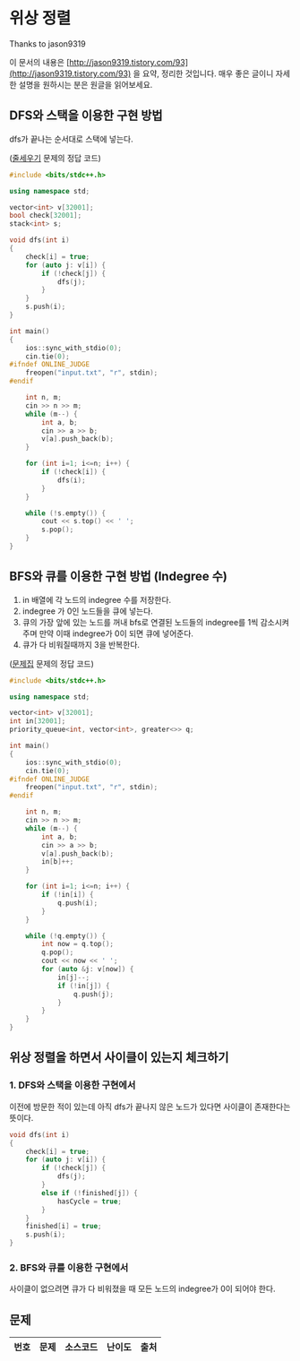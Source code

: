 # 위상 정렬
Thanks to jason9319

이 문서의 내용은 [http://jason9319.tistory.com/93](http://jason9319.tistory.com/93) 을 요약, 정리한 것입니다. 매우 좋은 글이니 자세한 설명을 원하시는 분은 원글을 읽어보세요.
## DFS와 스택을 이용한 구현 방법
dfs가 끝나는 순서대로 스택에 넣는다.

([줄세우기](https://www.acmicpc.net/problem/2252) 문제의 정답 코드)
```cpp
#include <bits/stdc++.h>

using namespace std;

vector<int> v[32001];
bool check[32001];
stack<int> s;

void dfs(int i)
{
    check[i] = true;
    for (auto j: v[i]) {
        if (!check[j]) {
            dfs(j);
        }
    }
    s.push(i);
}

int main()
{
    ios::sync_with_stdio(0);
    cin.tie(0);
#ifndef ONLINE_JUDGE
    freopen("input.txt", "r", stdin);
#endif

    int n, m;
    cin >> n >> m;
    while (m--) {
        int a, b;
        cin >> a >> b;
        v[a].push_back(b);
    }

    for (int i=1; i<=n; i++) {
        if (!check[i]) {
            dfs(i);
        }
    }

    while (!s.empty()) {
        cout << s.top() << ' ';
        s.pop();
    }
}
```
## BFS와 큐를 이용한 구현 방법 (Indegree 수)
1. in 배열에 각 노드의 indegree 수를 저장한다.
1. indegree 가 0인 노드들을 큐에 넣는다.
1. 큐의 가장 앞에 있는 노드를 꺼내 bfs로 연결된 노드들의 indegree를 1씩 감소시켜주며 만약 이때 indegree가 0이 되면 큐에 넣어준다.
1. 큐가 다 비워질때까지 3을 반복한다.

([문제집](https://www.acmicpc.net/problem/1766) 문제의 정답 코드)
```cpp
#include <bits/stdc++.h>

using namespace std;

vector<int> v[32001];
int in[32001];
priority_queue<int, vector<int>, greater<>> q;

int main()
{
    ios::sync_with_stdio(0);
    cin.tie(0);
#ifndef ONLINE_JUDGE
    freopen("input.txt", "r", stdin);
#endif

    int n, m;
    cin >> n >> m;
    while (m--) {
        int a, b;
        cin >> a >> b;
        v[a].push_back(b);
        in[b]++;
    }

    for (int i=1; i<=n; i++) {
        if (!in[i]) {
            q.push(i);
        }
    }

    while (!q.empty()) {
        int now = q.top();
        q.pop();
        cout << now << ' ';
        for (auto &j: v[now]) {
            in[j]--;
            if (!in[j]) {
                q.push(j);
            }
        }
    }
}
```

## 위상 정렬을 하면서 사이클이 있는지 체크하기
### 1. DFS와 스택을 이용한 구현에서
이전에 방문한 적이 있는데 아직 dfs가 끝나지 않은 노드가 있다면 사이클이 존재한다는 뜻이다.
```cpp
void dfs(int i)
{
    check[i] = true;
    for (auto j: v[i]) {
        if (!check[j]) {
            dfs(j);
        }
        else if (!finished[j]) {
            hasCycle = true;
        }
    }
    finished[i] = true;
    s.push(i);
}
```
### 2. BFS와 큐를 이용한 구현에서

사이클이 없으려면 큐가 다 비워졌을 때 모든 노드의 indegree가 0이 되어야 한다.

## 문제

|번호|문제|소스코드|난이도|출처|
|:-:|:-:|:-:|:-:|:-:|